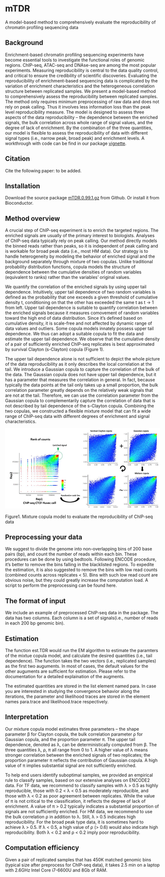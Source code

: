 # mTDR
A model-based method to comprehensively evaluate the reproducibility of chromatin profiling sequencing data

## Background

Enrichment-based chromatin profiling sequencing experiments have become essential tools to investigate the functional roles of genomic regions. ChIP-seq, ATAC-seq and DNAse-seq are among the most popular experiments. Measuring reproducibility is central to the data quality control, and critical to ensure the credibility of scientific discoveries. Evaluating the reproducibility of enrichment-based sequencing data is complicated by the variation of enrichment characteristics and the heterogeneous correlation structure between replicated samples. We present a model-based method to comprehensively assess the reproducibility between replicated samples. The method only requires minimum preprocessing of raw data and does not rely on peak calling. Thus it involves less information loss than the peak level reproducibility measure. The model is designed to assess three aspects of the data reproducibility – the dependence between the enriched signals, the bulk correlation across whole range of signal values, and the degree of lack of enrichment. By the combination of the three quantities, our model is flexible to assess the reproducibility of data with different signal types (i.e., narrow peak, broad peak) and enrichment levels. A workthrough with code can be find in our package [vignette](https://github.com/MonkeyLB/mTDR/blob/master/vignettes/mTDR-vignette.Rmd).

## Citation

Cite the following paper: to be added.

## Installation

Download the source package [mTDR.0.99.1.gz](https://github.com/MonkeyLB/mTDR/blob/master/mTDR_0.99.1.tar.gz) from Github. Or install it from Bioconductor.

## Method overview

A crucial step of ChIP-seq experiment is to enrich the targeted regions. The enriched signals are usually of the primary interest to biologists. Analyses of ChIP-seq data typically rely on peak calling. Our method directly models the binned reads rather than peaks, so it is independent of peak calling and is workable for broad peak data (i.e., most HM data). Our strategy is to handle heterogeneity by modeling the behavior of enriched signal and the background separately through mixture of two copulas. Unlike traditional probability distribution functions, copula models the structure of dependence between the cumulative densities of random variables (equivalent to ranks) rather than the variables’ original values.

We quantify the correlation of the enriched signals by using upper tail dependence. Intuitively, upper tail dependence of two random variables is defined as the probability that one exceeds a given threshold of cumulative density t, conditioning on that the other has exceeded the same t as t → 1 from left. Upper tail dependence is suitable to quantify correlation between the enriched signals because it measures comovement of random variables toward the high end of data distribution. Since it’s defined based on cumulative density, it is scale-free and not affected by dynamic range of data values and outliers. Some copula models innately possess upper tail dependence. We thus can adopt a suitable copula to fit the data and estimate the upper tail dependence. We observe that the cumulative density of a pair of sufficiently enriched ChIP-seq replicates is best approximated by survival Clayton (s-Clayton) copula (Figure 1).

The upper tail dependence alone is not sufficient to depict the whole picture of the data reproducibility as it only describes the local correlation at the tail. We introduce a Gaussian copula to capture the correlation of the bulk of the data. The Gaussian copula does not have upper tail dependence, but it has a parameter that measures the correlation in general. In fact, because typically the data points at the tail only takes up a small proportion, the bulk correlation parameter greatly depends on the relatively weak signals that are not at the tail. Therefore, we can use the correlation parameter from the Gaussian copula to complementarily capture the correlation of data that is not described by tail dependence of the s-Clayton copula. Combining the two copulas, we constructed a flexible mixture model that can fit a wide range of ChIP-seq data with different degrees of enrichment and signal characteristics.


![Figure1. Mixture copula model to evaluate the reproducibility of ChIP-seq data](https://github.com/MonkeyLB/mTDR/blob/master/vignettes/Figure1.JPG)

Figure1. Mixture copula model to evaluate the reproducibility of ChIP-seq data

## Preprocessing your data

We suggest to divide the genome into non-overlapping bins of 200 base pairs (bp), and count the number of reads within each bin. These procedures can be done by using bedtools. Following ENCODE procedure, it’s better to remove the bins falling in the blacklisted regions. To expedite the estimation, it is also suggested to remove the bins with low read counts (combined counts across replicates < 5). Bins with such low read count are obvious noise, but they could greatly increase the computation load. A script to perform the preprocessing can be found here.

## The format of input

We include an example of preprocessed ChIP-seq data in the package. The data has two columns. Each column is a set of signals(i.e., number of reads in each 200 bp genomic bin).


## Estimation

The function est.TDR would run the EM algorithm to estimate the paramters of the mixtue copula model, and calculate the desired quantities (i.e., tail dependence). The function takes the two vectors (i.e., replicated samples) as the first two auguments. In most of cases, the default values for the other auguments are sufficient for estimation. Please refer to the documentation for a detailed explaination of the augments.

The estimated quantities are stored in the list element named para. In case you are interested in studying the convergence behavior along the iterations, the parameter and likelihood traces are stored in the element names para.trace and likelihood.trace respectively.

## Interpretation

Our mixture copula model estimates three parameters – the shape parameter β for Clayton copula, the bulk correlation parameter ρ for Gaussian copula, and the proportion parameter π. The upper tail dependence, denoted as λ, can be deterministically computed from β. The three quantities λ, ρ, π all range from 0 to 1. A higher value of λ means stronger correlation between the enriched signals of two replicates; the proportion parameter π reflects the contribution of Gaussian copula. A high value of π implies substantial signal are not sufficiently enriched.

To help end users identify suboptimal samples, we provided an empirical rule to classify samples, based on our extensive analyses on ENCODE2 data. For TF data, we recommend to classify samples with λ > 0.5 as highly reproducible, those with 0.2 < λ < 0.5 as moderately reproducible, and those with λ < 0.2 as poor agreement between replicates. While the value of π is not critical to the classification, it reflects the degree of lack of enrichment. A value of π > 0.2 typically indicates a substantial proportion of signals are not sufficiently enriched. For HM data, we recommend to use the bulk correlation ρ in addition to λ. Still, λ > 0.5 indicates high reproducibility. For the broad peak type data, it is sometimes hard to achieve λ > 0.5. If λ < 0.5, a high value of ρ (> 0.6) would also indicate high reproducibility. Both λ < 0.2 and ρ < 0.2 imply poor reproducibility.

## Computation efficiency

Given a pair of replicated samples that has 450K matched genomic bins (typical size after preprocess for ChIP-seq data), it takes 2.5 min on a laptop with 2.6GHz Intel Core i7-6600U and 8Gb of RAM.
